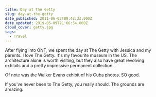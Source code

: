 ```yaml
---
title: Day at The Getty
slug: day-at-the-getty
date_published: 2011-06-02T09:42:33.000Z
date_updated: 2019-05-09T21:06:54.000Z
cloud_cover: getty.jpg
tags:
  - Travel
---
```


After flying into ONT, we spent the day at The Getty with Jessica and my parents. I love The Getty. It's my favourite museum in the US. The architecture alone is worth visiting, but they also have great revolving exhibits and a pretty impressive permanent collection.

Of note was the Walker Evans exhibit of his Cuba photos. SO good.

If you've never been to The Getty, you really should. The grounds are amazing.
